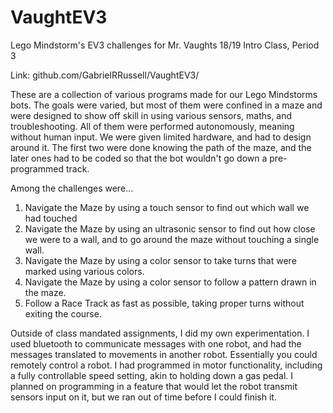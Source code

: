 # VaughtEV3
Lego Mindstorm's EV3 challenges for Mr. Vaughts 18/19 Intro Class, Period 3

Link: github.com/GabrielRRussell/VaughtEV3/

These are a collection of various programs made for our Lego Mindstorms bots. The goals were varied, but most of them were confined in a maze and were designed to show off skill in using various sensors, maths, and troubleshooting. All of them were performed autonomously, meaning without human input. We were given limited hardware, and had to design around it. The first two were done knowing the path of the maze, and the later ones had to be coded so that the bot wouldn't go down a pre-programmed track.

Among the challenges were...

1. Navigate the Maze by using a touch sensor to find out which wall we had touched
2. Navigate the Maze by using an ultrasonic sensor to find out how close we were to a wall, and to go around the maze without touching a single wall.
3. Navigate the Maze by using a color sensor to take turns that were marked using various colors.
4. Navigate the Maze by using a color sensor to follow a pattern drawn in the maze.
5. Follow a Race Track as fast as possible, taking proper turns without exiting the course.

Outside of class mandated assignments, I did my own experimentation. I used bluetooth to communicate messages with one robot, and had the messages translated to movements in another robot. Essentially you could remotely control a robot. I had programmed in motor functionality, including a fully controllable speed setting, akin to holding down a gas pedal. I planned on programming in a feature that would let the robot transmit sensors input on it, but we ran out of time before I could finish it.
